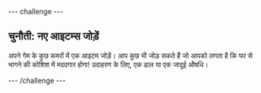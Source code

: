 \--- challenge \---

## चुनौती: नए आइटम्स जोड़ें

अपने गेम के कुछ कमरों में एक आइटम जोड़ें। आप कुछ भी जोड़ सकते हैं जो आपको लगता है कि घर से भागने की कोशिश में मददगार होगा! उदाहरण के लिए, एक ढाल या एक जादुई औषधि।

\--- /challenge \---